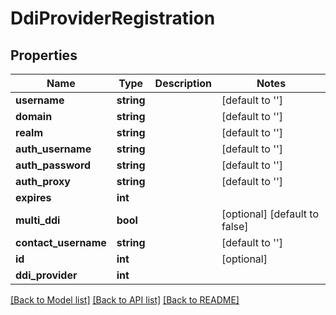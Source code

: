 # DdiProviderRegistration

## Properties
Name | Type | Description | Notes
------------ | ------------- | ------------- | -------------
**username** | **string** |  | [default to '']
**domain** | **string** |  | [default to '']
**realm** | **string** |  | [default to '']
**auth_username** | **string** |  | [default to '']
**auth_password** | **string** |  | [default to '']
**auth_proxy** | **string** |  | [default to '']
**expires** | **int** |  | 
**multi_ddi** | **bool** |  | [optional] [default to false]
**contact_username** | **string** |  | [default to '']
**id** | **int** |  | [optional] 
**ddi_provider** | **int** |  | 

[[Back to Model list]](../README.md#documentation-for-models) [[Back to API list]](../README.md#documentation-for-api-endpoints) [[Back to README]](../README.md)


